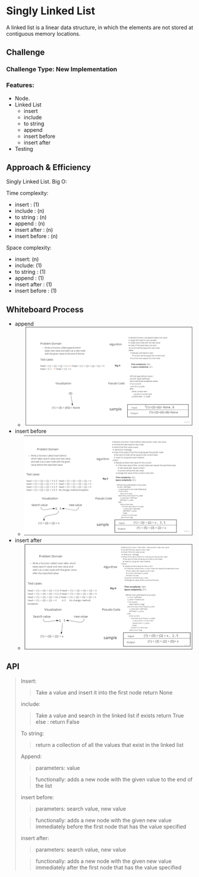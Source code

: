 # Singly Linked List

A linked list is a linear data structure, in which the elements are not stored at contiguous memory locations.
## Challenge
### Challenge Type: New Implementation
### Features:
- Node.
- Linked List
  - insert
  - include
  - to string
  - append
  - insert before
  - insert after
- Testing

## Approach & Efficiency
Singly Linked List.
Big O:

Time complexity:
 - insert : (1)
 - include : (n)
 - to string : (n)
 - append : (n)
 - insert after : (n)
 - insert before : (n)

Space complexity:
 - insert: (n)
 - include: (1)
 - to string : (1)
 - append : (1)
 - insert after : (1)
 - insert before : (1)

## Whiteboard Process
* append 
  * ![append](append.jpg)
* insert before 
  * ![insert before](insert%20before.jpg)
* insert after
  * ![insert after](insert%20after.jpg)
## API
<!-- Description of each method publicly available to your Linked List -->
> Insert:
> >Take a value and insert it into the first node 
> >return None
> 
> include: 
> > Take a value and search in the linked list if exists return True 
> > else : return False
> 
> To string:
>> return a collection of all the values that exist in the linked list
> > 
> Append:
>> parameters: value
> 
>> functionally: adds a new node with the given value to the end of the list
> 
> insert before:
>> parameters: search value, new value
> 
>> functionally: adds a new node with the given new value immediately before the first node that has the value specified
>  
> insert after:
>> parameters: search value, new value
> 
>> functionally: adds a new node with the given new value immediately after the first node that has the value specified